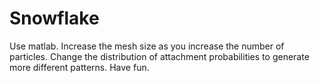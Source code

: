 # Snowflake
Use matlab.
Increase the mesh size as you increase the number of particles.
Change the distribution of attachment probabilities to generate more different patterns.
Have fun.
